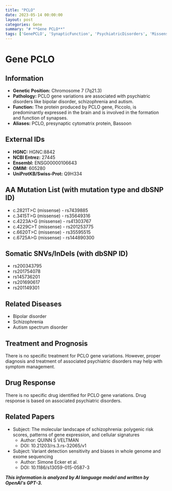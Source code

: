 ```yaml
---
title: "PCLO"
date: 2023-05-14 00:00:00
layout: post
categories: Gene
summary: "# **Gene PCLO**"
tags: ['GenePCLO', 'SynapticFunction', 'PsychiatricDisorders', 'MissenseMutation', 'SomaticVariants', 'BipolarDisorder', 'Schizophrenia', 'AutismSpectrumDisorder']
---
```


# **Gene PCLO**

## Information
- **Genetic Position:** Chromosome 7 (7q21.3)
- **Pathology:** PCLO gene variations are associated with psychiatric disorders like bipolar disorder, schizophrenia and autism. 
- **Function:** The protein produced by PCLO gene, Piccolo, is predominantly expressed in the brain and is involved in the formation and function of synapses. 
- **Aliases:** PCLO, presynaptic cytomatrix protein, Bassoon

## External IDs
- **HGNC:** HGNC:8842
- **NCBI Entrez:** 27445
- **Ensembl:** ENSG00000106643
- **OMIM:** 605280
- **UniProtKB/Swiss-Prot:** Q9H334

## AA Mutation List (with mutation type and dbSNP ID)
- c.2821T>C (missense) - rs7439885
- c.3415T>G (missense) - rs35649316
- c.4223A>G (missense) - rs41303767
- c.4229C>T (missense) - rs201253775
- c.6620T>C (missense) - rs35595515
- c.6725A>G (missense) - rs144890300

## Somatic SNVs/InDels (with dbSNP ID)
- rs200343795
- rs201754078
- rs145736201
- rs201690617
- rs201149301

## Related Diseases
- Bipolar disorder
- Schizophrenia
- Autism spectrum disorder

## Treatment and Prognosis
There is no specific treatment for PCLO gene variations. However, proper diagnosis and treatment of associated psychiatric disorders may help with symptom management.

## Drug Response
There is no specific drug identified for PCLO gene variations. Drug response is based on associated psychiatric disorders.

## Related Papers
- Subject: The molecular landscape of schizophrenia: polygenic risk scores, patterns of gene expression, and cellular signatures
  - Author: QUINN S VELTMAN
  - DOI: 10.21203/rs.3.rs-32065/v1
- Subject: Variant detection sensitivity and biases in whole genome and exome sequencing
  - Author: Simone Ecker et al.
  - DOI: 10.1186/s13059-015-0587-3

**_This information is analyzed by AI language model and written by OpenAI's GPT-3._**